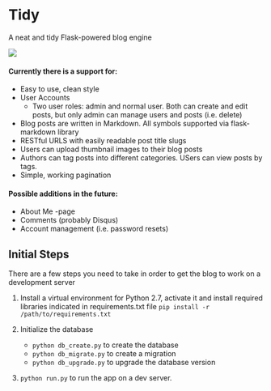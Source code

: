 # Tidy

A neat and tidy Flask-powered blog engine

![](https://github.com/bembu/tidy/master/images/preview.png)

#### Currently there is a support for:
* Easy to use, clean style
* User Accounts
    * Two user roles: admin and normal user. Both can create and edit posts, but only admin can manage users and posts (i.e. delete)
* Blog posts are written in Markdown. All symbols supported via flask-markdown library
* RESTful URLS with easily readable post title slugs
* Users can upload thumbnail images to their blog posts
* Authors can tag posts into different categories. USers can view posts by tags.
* Simple, working pagination

#### Possible additions in the future:
* About Me -page
* Comments (probably Disqus)
* Account management (i.e. password resets)

## Initial Steps

There are a few steps you need to take in order to get the blog to work on a development server

1. Install a virtual environment for Python 2.7, activate it and install required libraries indicated in requirements.txt file `pip install -r /path/to/requirements.txt`

2. Initialize the database
    * `python db_create.py` to create the database
    * `python db_migrate.py` to create a migration
    * `python db_upgrade.py` to upgrade the database version

3. `python run.py` to run the app on a dev server.
